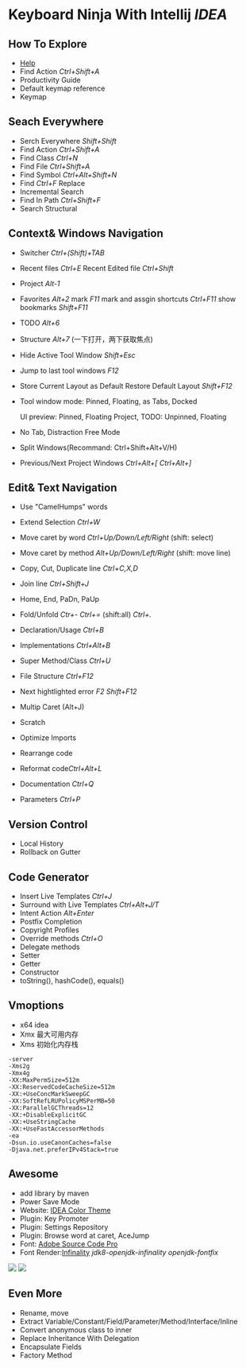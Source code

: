 # Keyboard Ninja With Intellij *IDEA*

## How To Explore

- [Help](https://www.jetbrains.com/idea/help/intellij-idea.html)
- Find Action *Ctrl+Shift+A*
- Productivity Guide
- Default keymap reference
- Keymap

 

## Seach Everywhere

- Serch Everywhere *Shift+Shift*
- Find Action *Ctrl+Shift+A*
- Find Class *Ctrl+N*
- Find File *Ctrl+Shift+A*
- Find Symbol *Ctrl+Alt+Shift+N*
- Find *Ctrl+F* Replace
- Incremental Search
- Find In Path *Ctrl+Shift+F*
- Search Structural

## Context& Windows Navigation

- Switcher *Ctrl+(Shift)+TAB*
- Recent files *Ctrl+E* Recent Edited file *Ctrl+Shift*

- Project *Alt-1*
- Favorites *Alt+2*  mark *F11* mark and assgin shortcuts *Ctrl+F11* show bookmarks *Shift+F11*
- TODO *Alt+6*
- Structure *Alt+7* (一下打开，两下获取焦点)

- Hide Active Tool Window *Shift+Esc*
- Jump to last tool windows *F12*
- Store Current Layout as Default
  Restore Default Layout *Shift+F12*

- Tool window mode: Pinned, Floating, as Tabs, Docked

  UI preview: Pinned, Floating
  Project, TODO: Unpinned, Floating
  
- No Tab, Distraction Free Mode
- Split Windows(Recommand: Ctrl+Shift+Alt+V/H)

- Previous/Next Project Windows *Ctrl+Alt+[* *Ctrl+Alt+]* 


## Edit& Text Navigation

- Use "CamelHumps" words
- Extend Selection *Ctrl+W*
- Move caret by word *Ctrl+Up/Down/Left/Right* (shift: select)
- Move caret by method *Alt+Up/Down/Left/Right* (shift: move line)
- Copy, Cut, Duplicate line *Ctrl+C,X,D* 
- Join line *Ctrl+Shift+J*
- Home, End, PaDn, PaUp
- Fold/Unfold *Ctr+-* *Ctrl+=* (shift:all) *Ctrl+.*

- Declaration/Usage *Ctrl+B*
- Implementations *Ctrl+Alt+B*
- Super Method/Class *Ctrl+U*
- File Structure *Ctrl+F12*

- Next hightlighted error *F2* *Shift+F12* 

- Multip Caret (Alt+J)
- Scratch

- Optimize Imports
- Rearrange code
- Reformat code*Ctrl+Alt+L*

- Documentation *Ctrl+Q*
- Parameters *Ctrl+P*

## Version Control

- Local History
- Rollback on Gutter


## Code Generator

- Insert Live Templates *Ctrl+J*
- Surround with Live Templates *Ctrl+Alt+J/T*
- Intent Action *Alt+Enter*
- Postfix Completion
- Copyright Profiles
- Override methods *Ctrl+O*
- Delegate methods 
- Setter
- Getter
- Constructor
- toString(), hashCode(), equals()

## Vmoptions

- x64 idea
- Xmx 最大可用内存
- Xms 初始化内存栈

```
-server
-Xms2g
-Xmx4g
-XX:MaxPermSize=512m
-XX:ReservedCodeCacheSize=512m
-XX:+UseConcMarkSweepGC
-XX:SoftRefLRUPolicyMSPerMB=50
-XX:ParallelGCThreads=12
-XX:+DisableExplicitGC
-XX:+UseStringCache 
-XX:+UseFastAccessorMethods 
-ea
-Dsun.io.useCanonCaches=false
-Djava.net.preferIPv4Stack=true
```


## Awesome

- add library by maven
- Power Save Mode
- Website: [IDEA Color Theme](http://www.ideacolorthemes.org/)
- Plugin: Key Promoter
- Plugin: Settings Repository
- Plugin: Browse word at caret, AceJump
- Font: [Adobe Source Code Pro](https://github.com/adobe-fonts/source-code-pro)
- Font Render:[Infinality](http://infinality.net) *jdk8-openjdk-infinality* *openjdk-fontfix*

![](foot_bad.png)
![](foot_good.png)

## Even More

- Rename, move
- Extract Variable/Constant/Field/Parameter/Method/Interface/Inline
- Convert anonymous class to inner
- Replace Inheritance With Delegation
- Encapsulate Fields
- Factory Method